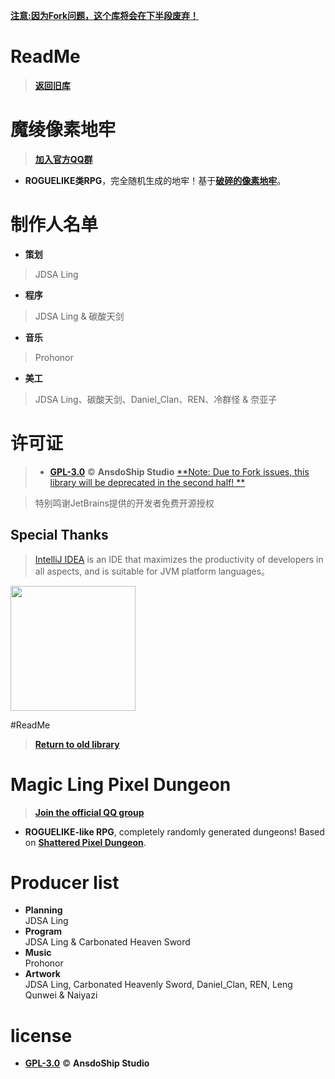 [**注意:因为Fork问题，这个库将会在下半段废弃！**]("#")
# ReadMe
> [**返回旧库**](https://github.com/AnsdoShip/MagicLingPixelDungeon)
# 魔绫像素地牢
> [**加入官方QQ群**](https://jq.qq.com/?_wv=1027&k=R7ZXeEQM)

* **ROGUELIKE类RPG**，完全随机生成的地牢！基于[**破碎的像素地牢**](https://github.com/AnsdoShip/Magic-Ling-Pixel-Dungeon-Ling/blob/main/LICENSE)。

# 制作人名单

* **策划**</br>
> JDSA Ling
* **程序**</br>
> JDSA Ling & 碳酸天剑
* **音乐**</br>
> Prohonor
* **美工**</br>
> JDSA Ling、碳酸天剑、Daniel_Clan、REN、冷群怪 & 奈亚子

# 许可证
> * [**GPL-3.0**](https://github.com/AnsdoShip/Magic-Ling-Pixel-Dungeon-Ling/blob/main/LICENSE.txt) © **AnsdoShip Studio**
[**Note: Due to Fork issues, this library will be deprecated in the second half! **]("#")

> 特别鸣谢JetBrains提供的开发者免费开源授权
## Special Thanks
> [IntelliJ IDEA](https://zh.wikipedia.org/zh-hans/IntelliJ_IDEA) is an IDE that maximizes the productivity of developers in all aspects, and is suitable for JVM platform languages。

[<img src="https://user-images.githubusercontent.com/70191651/162109900-32e757f8-939c-4967-8145-b1a8ab599875.png" width="200"/>](https://www.jetbrains.com/?from=magiclingpixeldungeon)

#ReadMe
> [**Return to old library**](https://github.com/AnsdoShip/MagicLingPixelDungeon)
# Magic Ling Pixel Dungeon
> [**Join the official QQ group**](https://jq.qq.com/?_wv=1027&k=R7ZXeEQM)

* **ROGUELIKE-like RPG**, completely randomly generated dungeons! Based on [**Shattered Pixel Dungeon**](https://github.com/00-Evan/shattered-pixel-dungeon).

# Producer list

* **Planning**</br>
JDSA Ling
* **Program**</br>
JDSA Ling & Carbonated Heaven Sword
* **Music**</br>
Prohonor
* **Artwork**</br>
JDSA Ling, Carbonated Heavenly Sword, Daniel_Clan, REN, Leng Qunwei & Naiyazi

# license
* [**GPL-3.0**](https://github.com/AnsdoShip/Magic-Ling-Pixel-Dungeon-Ling/blob/main/LICENSE.txt) © **AnsdoShip Studio**
